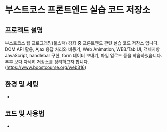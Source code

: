 # 부스트코스 프론트엔드 실습 코드 저장소

## 프로젝트 설명
부스트코스 웹 프로그래밍(풀스택) 강좌 중 프론트엔드 관련 실습 코드 저장소 입니다. DOM API 활용, Ajax 응답 처리와 비동기, Web Animation, WEB/Tab UI, 객체지향 JavaScript, handlebar 구현, form 데이터 보내기, 파일 업로드 등을 학습하였습니다. 추후 보다 자세히 저장소를 정리하고자 합니다. 
(https://www.boostcourse.org/web316)

## 환경 및 세팅
*

## 코드 및 사용법
*
